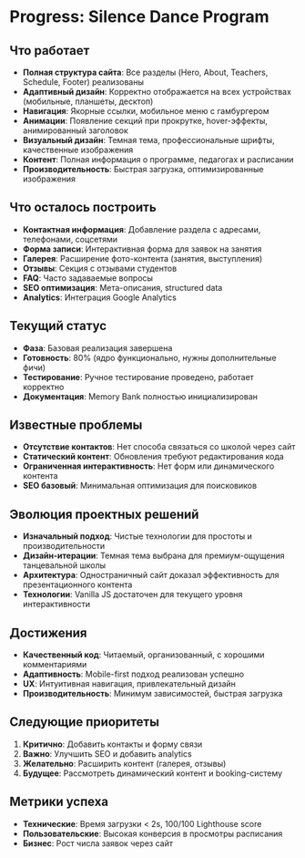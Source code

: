 # Progress: Silence Dance Program

## Что работает
- **Полная структура сайта**: Все разделы (Hero, About, Teachers, Schedule, Footer) реализованы
- **Адаптивный дизайн**: Корректно отображается на всех устройствах (мобильные, планшеты, десктоп)
- **Навигация**: Якорные ссылки, мобильное меню с гамбургером
- **Анимации**: Появление секций при прокрутке, hover-эффекты, анимированный заголовок
- **Визуальный дизайн**: Темная тема, профессиональные шрифты, качественные изображения
- **Контент**: Полная информация о программе, педагогах и расписании
- **Производительность**: Быстрая загрузка, оптимизированные изображения

## Что осталось построить
- **Контактная информация**: Добавление раздела с адресами, телефонами, соцсетями
- **Форма записи**: Интерактивная форма для заявок на занятия
- **Галерея**: Расширение фото-контента (занятия, выступления)
- **Отзывы**: Секция с отзывами студентов
- **FAQ**: Часто задаваемые вопросы
- **SEO оптимизация**: Мета-описания, structured data
- **Analytics**: Интеграция Google Analytics

## Текущий статус
- **Фаза**: Базовая реализация завершена
- **Готовность**: 80% (ядро функционально, нужны дополнительные фичи)
- **Тестирование**: Ручное тестирование проведено, работает корректно
- **Документация**: Memory Bank полностью инициализирован

## Известные проблемы
- **Отсутствие контактов**: Нет способа связаться со школой через сайт
- **Статический контент**: Обновления требуют редактирования кода
- **Ограниченная интерактивность**: Нет форм или динамического контента
- **SEO базовый**: Минимальная оптимизация для поисковиков

## Эволюция проектных решений
- **Изначальный подход**: Чистые технологии для простоты и производительности
- **Дизайн-итерации**: Темная тема выбрана для премиум-ощущения танцевальной школы
- **Архитектура**: Одностраничный сайт доказал эффективность для презентационного контента
- **Технологии**: Vanilla JS достаточен для текущего уровня интерактивности

## Достижения
- **Качественный код**: Читаемый, организованный, с хорошими комментариями
- **Адаптивность**: Mobile-first подход реализован успешно
- **UX**: Интуитивная навигация, привлекательный дизайн
- **Производительность**: Минимум зависимостей, быстрая загрузка

## Следующие приоритеты
1. **Критично**: Добавить контакты и форму связи
2. **Важно**: Улучшить SEO и добавить analytics
3. **Желательно**: Расширить контент (галерея, отзывы)
4. **Будущее**: Рассмотреть динамический контент и booking-систему

## Метрики успеха
- **Технические**: Время загрузки < 2s, 100/100 Lighthouse score
- **Пользовательские**: Высокая конверсия в просмотры расписания
- **Бизнес**: Рост числа заявок через сайт
